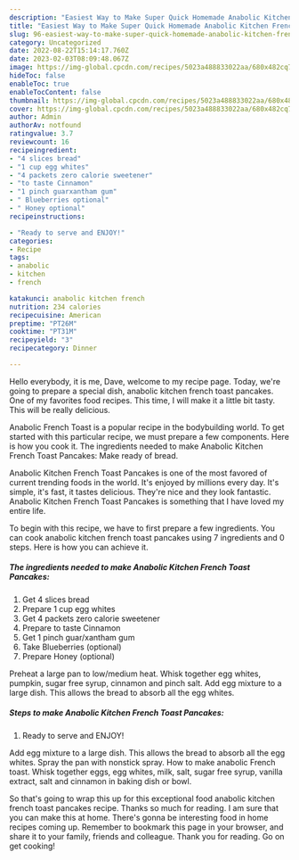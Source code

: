 ```yaml
---
description: "Easiest Way to Make Super Quick Homemade Anabolic Kitchen French Toast Pancakes"
title: "Easiest Way to Make Super Quick Homemade Anabolic Kitchen French Toast Pancakes"
slug: 96-easiest-way-to-make-super-quick-homemade-anabolic-kitchen-french-toast-pancakes
category: Uncategorized
date: 2022-08-22T15:14:17.760Z
date: 2023-02-03T08:09:48.067Z
image: https://img-global.cpcdn.com/recipes/5023a488833022aa/680x482cq70/anabolic-kitchen-french-toast-pancakes-recipe-main-photo.jpg
hideToc: false
enableToc: true
enableTocContent: false
thumbnail: https://img-global.cpcdn.com/recipes/5023a488833022aa/680x482cq70/anabolic-kitchen-french-toast-pancakes-recipe-main-photo.jpg
cover: https://img-global.cpcdn.com/recipes/5023a488833022aa/680x482cq70/anabolic-kitchen-french-toast-pancakes-recipe-main-photo.jpg
author: Admin
authorAv: notfound
ratingvalue: 3.7
reviewcount: 16
recipeingredient:
- "4 slices bread"
- "1 cup egg whites"
- "4 packets zero calorie sweetener"
- "to taste Cinnamon"
- "1 pinch guarxantham gum"
- " Blueberries optional"
- " Honey optional"
recipeinstructions:

- "Ready to serve and ENJOY!"
categories:
- Recipe
tags:
- anabolic
- kitchen
- french

katakunci: anabolic kitchen french 
nutrition: 234 calories
recipecuisine: American
preptime: "PT26M"
cooktime: "PT31M"
recipeyield: "3"
recipecategory: Dinner

---
```



Hello everybody, it is me, Dave, welcome to my recipe page. Today, we're going to prepare a special dish, anabolic kitchen french toast pancakes. One of my favorites food recipes. This time, I will make it a little bit tasty. This will be really delicious.

Anabolic French Toast is a popular recipe in the bodybuilding world. To get started with this particular recipe, we must prepare a few components. Here is how you cook it. The ingredients needed to make Anabolic Kitchen French Toast Pancakes: Make ready of bread.

Anabolic Kitchen French Toast Pancakes is one of the most favored of current trending foods in the world. It's enjoyed by millions every day. It's simple, it's fast, it tastes delicious. They're nice and they look fantastic. Anabolic Kitchen French Toast Pancakes is something that I have loved my entire life.


To begin with this recipe, we have to first prepare a few ingredients. You can cook anabolic kitchen french toast pancakes using 7 ingredients and 0 steps. Here is how you can achieve it.

<!--inarticleads1-->

##### The ingredients needed to make Anabolic Kitchen French Toast Pancakes:

1. Get 4 slices bread
1. Prepare 1 cup egg whites
1. Get 4 packets zero calorie sweetener
1. Prepare to taste Cinnamon
1. Get 1 pinch guar/xantham gum
1. Take  Blueberries (optional)
1. Prepare  Honey (optional)


Preheat a large pan to low/medium heat. Whisk together egg whites, pumpkin, sugar free syrup, cinnamon and pinch salt. Add egg mixture to a large dish. This allows the bread to absorb all the egg whites. 

<!--inarticleads2-->

##### Steps to make Anabolic Kitchen French Toast Pancakes:


1. Ready to serve and ENJOY!

Add egg mixture to a large dish. This allows the bread to absorb all the egg whites. Spray the pan with nonstick spray. How to make anabolic French toast. Whisk together eggs, egg whites, milk, salt, sugar free syrup, vanilla extract, salt and cinnamon in baking dish or bowl. 

So that's going to wrap this up for this exceptional food anabolic kitchen french toast pancakes recipe. Thanks so much for reading. I am sure that you can make this at home. There's gonna be interesting food in home recipes coming up. Remember to bookmark this page in your browser, and share it to your family, friends and colleague. Thank you for reading. Go on get cooking!

